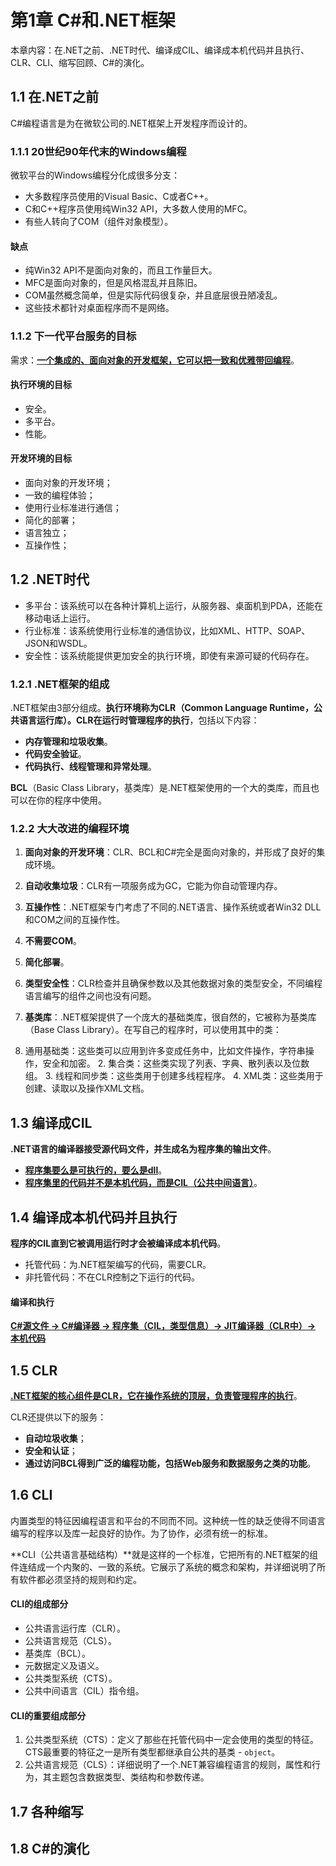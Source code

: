 # 第1章 C#和.NET框架

本章内容：在.NET之前、.NET时代、编译成CIL、编译成本机代码并且执行、CLR、CLI、缩写回顾、C#的演化。

## 1.1 在.NET之前

C#编程语言是为在微软公司的.NET框架上开发程序而设计的。

### 1.1.1 20世纪90年代末的Windows编程

微软平台的Windows编程分化成很多分支：

* 大多数程序员使用的Visual Basic、C或者C++。
* C和C++程序员使用纯Win32 API，大多数人使用的MFC。
* 有些人转向了COM（组件对象模型）。

#### 缺点

* 纯Win32 API不是面向对象的，而且工作量巨大。
* MFC是面向对象的，但是风格混乱并且陈旧。
* COM虽然概念简单，但是实际代码很复杂，并且底层很丑陋凌乱。
* 这些技术都针对桌面程序而不是网络。

### 1.1.2 下一代平台服务的目标

需求：**<u>一个集成的、面向对象的开发框架，它可以把一致和优雅带回编程</u>**。

#### 执行环境的目标

* 安全。
* 多平台。
* 性能。

#### 开发环境的目标

* 面向对象的开发环境；
* 一致的编程体验；
* 使用行业标准进行通信；
* 简化的部署；
* 语言独立；
* 互操作性；

## 1.2 .NET时代

* 多平台：该系统可以在各种计算机上运行，从服务器、桌面机到PDA，还能在移动电话上运行。
* 行业标准：该系统使用行业标准的通信协议，比如XML、HTTP、SOAP、JSON和WSDL。
* 安全性：该系统能提供更加安全的执行环境，即使有来源可疑的代码存在。

### 1.2.1 .NET框架的组成

.NET框架由3部分组成。**执行环境称为CLR（Common Language Runtime，公共语言运行库）。CLR在运行时管理程序的执行**，包括以下内容：

* **内存管理和垃圾收集**。
* **代码安全验证**。
* **代码执行、线程管理和异常处理**。

**BCL**（Basic Class Library，基类库）是.NET框架使用的一个大的类库，而且也可以在你的程序中使用。

### 1.2.2 大大改进的编程环境

1. **面向对象的开发环境**：CLR、BCL和C#完全是面向对象的，并形成了良好的集成环境。

2. **自动收集垃圾**：CLR有一项服务成为GC，它能为你自动管理内存。

3. **互操作性**：.NET框架专门考虑了不同的.NET语言、操作系统或者Win32 DLL和COM之间的互操作性。

4. **不需要COM**。

5. **简化部署**。

6. **类型安全性**：CLR检查并且确保参数以及其他数据对象的类型安全，不同编程语言编写的组件之间也没有问题。

7. **基类库**：.NET框架提供了一个庞大的基础类库，很自然的，它被称为基类库（Base Class Library）。在写自己的程序时，可以使用其中的类：
1. 通用基础类：这些类可以应用到许多变成任务中，比如文件操作，字符串操作，安全和加密。
    2. 集合类：这些类实现了列表、字典、散列表以及位数组。
    3. 线程和同步类：这些类用于创建多线程程序。
    4. XML类：这些类用于创建、读取以及操作XML文档。

## 1.3 编译成CIL

**.NET语言的编译器接受源代码文件，并生成名为程序集的输出文件**。

* **<u>程序集要么是可执行的，要么是dll</u>**。
* **<u>程序集里的代码并不是本机代码，而是CIL（公共中间语言）</u>**。

## 1.4 编译成本机代码并且执行

**程序的CIL直到它被调用运行时才会被编译成本机代码**。

* 托管代码：为.NET框架编写的代码，需要CLR。
* 非托管代码：不在CLR控制之下运行的代码。

#### 编译和执行

**<u>C#源文件 -> C#编译器 -> 程序集（CIL，类型信息）-> JIT编译器（CLR中）-> 本机代码</u>**

## 1.5 CLR

**<u>.NET框架的核心组件是CLR，它在操作系统的顶层，负责管理程序的执行</u>**。

CLR还提供以下的服务：

* **自动垃圾收集**；
* **安全和认证**；
* **通过访问BCL得到广泛的编程功能，包括Web服务和数据服务之类的功能**。

## 1.6 CLI

内置类型的特征因编程语言和平台的不同而不同。这种统一性的缺乏使得不同语言编写的程序以及库一起良好的协作。为了协作，必须有统一的标准。

**CLI（公共语言基础结构）**就是这样的一个标准，它把所有的.NET框架的组件连结成一个内聚的、一致的系统。它展示了系统的概念和架构，并详细说明了所有软件都必须坚持的规则和约定。

#### CLI的组成部分

* 公共语言运行库（CLR）。
* 公共语言规范（CLS）。
* 基类库（BCL）。
* 元数据定义及语义。
* 公共类型系统（CTS）。
* 公共中间语言（CIL）指令组。

#### CLI的重要组成部分

1. 公共类型系统（CTS）：定义了那些在托管代码中一定会使用的类型的特征。CTS最重要的特征之一是所有类型都继承自公共的基类 - `object`。
2. 公共语言规范（CLS）：详细说明了一个.NET兼容编程语言的规则，属性和行为，其主题包含数据类型、类结构和参数传递。

## 1.7 各种缩写

## 1.8 C#的演化